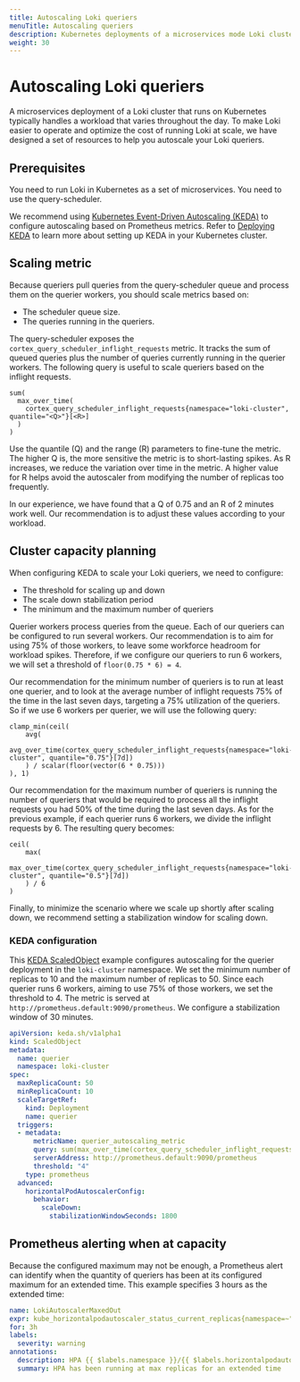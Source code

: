 ```yaml
---
title: Autoscaling Loki queriers
menuTitle: Autoscaling queriers
description: Kubernetes deployments of a microservices mode Loki cluster can use KEDA to autoscale the quantity of queriers.
weight: 30
---
```


# Autoscaling Loki queriers

A microservices deployment of a Loki cluster that runs on Kubernetes typically handles a
workload that varies throughout the day.
To make Loki easier to operate and optimize the cost of running Loki at scale,
we have designed a set of resources to help you autoscale your Loki queriers.

## Prerequisites

You need to run Loki in Kubernetes as a set of microservices. You need to use the query-scheduler.

We recommend using [Kubernetes Event-Driven Autoscaling (KEDA)](https://keda.sh/) to configure autoscaling
based on Prometheus metrics. Refer to [Deploying KEDA](https://keda.sh/docs/latest/deploy) to learn more
about setting up KEDA in your Kubernetes cluster.

## Scaling metric

Because queriers pull queries from the query-scheduler queue and process them on the querier workers, you should scale metrics based on:

- The scheduler queue size.
- The queries running in the queriers.

The query-scheduler exposes the `cortex_query_scheduler_inflight_requests` metric.
It tracks the sum of queued queries plus the number of queries currently running in the querier workers.
The following query is useful to scale queriers based on the inflight requests.

```promql
sum(
  max_over_time(
    cortex_query_scheduler_inflight_requests{namespace="loki-cluster", quantile="<Q>"}[<R>]
  )
)
```

Use the quantile (Q) and the range (R) parameters to fine-tune the metric.
The higher Q is, the more sensitive the metric is to short-lasting spikes.
As R increases, we reduce the variation over time in the metric.
A higher value for R helps avoid the autoscaler from modifying the number of replicas too frequently.

In our experience, we have found that a Q of 0.75 and an R of 2 minutes work well.
Our recommendation is to adjust these values according to your workload.

## Cluster capacity planning

When configuring KEDA to scale your Loki queriers, we need to configure:

- The threshold for scaling up and down
- The scale down stabilization period
- The minimum and the maximum number of queriers

Querier workers process queries from the queue. Each of our queriers can be configured to run several workers.
Our recommendation is to aim for using 75% of those workers, to leave some workforce headroom for workload spikes.
Therefore, if we configure our queriers to run 6 workers, we will set a threshold of `floor(0.75 * 6) = 4`.

Our recommendation for the minimum number of queriers is to run at least one querier, and to look at the average
number of inflight requests 75% of the time in the last seven days, targeting a 75% utilization of the queriers.
So if we use 6 workers per querier, we will use the following query:

```promql
clamp_min(ceil(
    avg(
        avg_over_time(cortex_query_scheduler_inflight_requests{namespace="loki-cluster", quantile="0.75"}[7d])
    ) / scalar(floor(vector(6 * 0.75)))
), 1)
```

Our recommendation for the maximum number of queriers is running the number of queriers that would be required
to process all the inflight requests you had 50% of the time during the last seven days.
As for the previous example, if each querier runs 6 workers, we divide the inflight requests by 6.
The resulting query becomes:

```promql
ceil(
    max(
        max_over_time(cortex_query_scheduler_inflight_requests{namespace="loki-cluster", quantile="0.5"}[7d])
    ) / 6
)
```

Finally, to minimize the scenario where we scale up shortly after scaling down, we recommend setting
a stabilization window for scaling down.


### KEDA configuration

This [KEDA ScaledObject](https://keda.sh/docs/latest/concepts/scaling-deployments/) example configures autoscaling
for the querier deployment in the `loki-cluster` namespace.
We set the minimum number of replicas to 10 and the maximum number of replicas to 50.
Since each querier runs 6 workers, aiming to use 75% of those workers, we set the threshold to 4.
The metric is served at `http://prometheus.default:9090/prometheus`. We configure a stabilization window of 30 minutes.

```yaml
apiVersion: keda.sh/v1alpha1
kind: ScaledObject
metadata:
  name: querier
  namespace: loki-cluster
spec:
  maxReplicaCount: 50
  minReplicaCount: 10
  scaleTargetRef:
    kind: Deployment
    name: querier
  triggers:
  - metadata:
      metricName: querier_autoscaling_metric
      query: sum(max_over_time(cortex_query_scheduler_inflight_requests{namespace="loki-cluster", quantile="0.75"}[2m]))
      serverAddress: http://prometheus.default:9090/prometheus
      threshold: "4"
    type: prometheus
  advanced:
    horizontalPodAutoscalerConfig:
      behavior:
        scaleDown:
          stabilizationWindowSeconds: 1800
```

## Prometheus alerting when at capacity

Because the configured maximum may not be enough, a Prometheus alert can identify
when the quantity of queriers has been at its configured maximum for an extended time. This example specifies 3 hours as the extended time:

```yaml
name: LokiAutoscalerMaxedOut
expr: kube_horizontalpodautoscaler_status_current_replicas{namespace=~"loki-cluster"} == kube_horizontalpodautoscaler_spec_max_replicas{namespace=~"loki-cluster"}
for: 3h
labels:
  severity: warning
annotations:
  description: HPA {{ $labels.namespace }}/{{ $labels.horizontalpodautoscaler }} has been running at max replicas for longer than 3h; this can indicate underprovisioning.
  summary: HPA has been running at max replicas for an extended time
```



